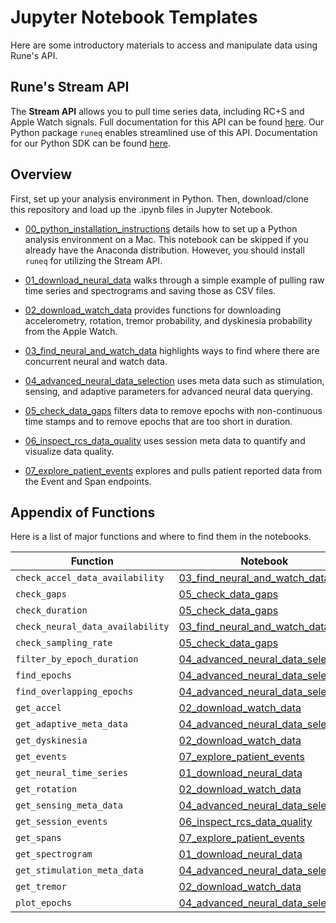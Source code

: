 # Jupyter Notebook Templates

Here are some introductory materials to access and manipulate data using Rune's API.

## Rune's Stream API
The **Stream API** allows you to pull time series data, including RC+S and Apple Watch signals. Full documentation for this API can be found [here](https://docs.runelabs.io/).  Our Python package `runeq` enables streamlined use of this API. Documentation for our Python SDK can be found [here](https://runeq.readthedocs.io/en/latest/).

## Overview
First, set up your analysis environment in Python. Then, download/clone this repository and load up the .ipynb files in Jupyter Notebook. 

* [00_python_installation_instructions](./00_python_installation_instructions.md) 
details how to set up a Python analysis environment on a Mac. This notebook can be skipped if you already have the Anaconda distribution. However, you should install `runeq` for utilizing the Stream API.

* [01_download_neural_data](./01_download_neural_data.ipynb) 
walks through a simple example of pulling raw time series and spectrograms and saving those as CSV files.

* [02_download_watch_data](./02_download_watch_data.ipynb) 
provides functions for downloading accelerometry, rotation, tremor probability, and dyskinesia probability from the Apple Watch.

* [03_find_neural_and_watch_data](03_find_neural_and_watch_data.ipynb) 
highlights ways to find where there are concurrent neural and watch data.

* [04_advanced_neural_data_selection](04_advanced_neural_data_selection.ipynb) 
uses meta data such as stimulation, sensing, and adaptive parameters for advanced neural data querying.

* [05_check_data_gaps](05_check_data_gaps.ipynb) 
filters data to remove epochs with non-continuous time stamps and to remove epochs that are too short in duration.

* [06_inspect_rcs_data_quality](06_inspect_rcs_data_quality.ipynb) 
uses session meta data to quantify and visualize data quality.

* [07_explore_patient_events](07_explore_patient_events.ipynb)
explores and pulls patient reported data from the Event and Span endpoints.

## Appendix of Functions
Here is a list of major functions and where to find them in the notebooks.

**Function** | **Notebook**
--- | --- 
`check_accel_data_availability` | [03_find_neural_and_watch_data](03_find_neural_and_watch_data.ipynb) 
`check_gaps` | [05_check_data_gaps](05_check_data_gaps.ipynb)
`check_duration` | [05_check_data_gaps](05_check_data_gaps.ipynb)
`check_neural_data_availability` | [03_find_neural_and_watch_data](03_find_neural_and_watch_data.ipynb) 
`check_sampling_rate` | [05_check_data_gaps](05_check_data_gaps.ipynb)
`filter_by_epoch_duration` | [04_advanced_neural_data_selection](04_advanced_neural_data_selection.ipynb)
`find_epochs` | [04_advanced_neural_data_selection](04_advanced_neural_data_selection.ipynb)
`find_overlapping_epochs` | [04_advanced_neural_data_selection](04_advanced_neural_data_selection.ipynb)
`get_accel` | [02_download_watch_data](02_download_watch_data.ipynb)
`get_adaptive_meta_data` | [04_advanced_neural_data_selection](04_advanced_neural_data_selection.ipynb)
`get_dyskinesia` | [02_download_watch_data](02_download_watch_data.ipynb)
`get_events` | [07_explore_patient_events](07_explore_patient_events.ipynb)
`get_neural_time_series` | [01_download_neural_data](01_download_neural_data.ipynb)
`get_rotation` | [02_download_watch_data](02_download_watch_data.ipynb)
`get_sensing_meta_data` | [04_advanced_neural_data_selection](04_advanced_neural_data_selection.ipynb)
`get_session_events` | [06_inspect_rcs_data_quality](06_inspect_rcs_data_quality.ipynb)
`get_spans` | [07_explore_patient_events](07_explore_patient_events.ipynb)
`get_spectrogram` | [01_download_neural_data](01_download_neural_data.ipynb)
`get_stimulation_meta_data` | [04_advanced_neural_data_selection](04_advanced_neural_data_selection.ipynb)
`get_tremor` | [02_download_watch_data](02_download_watch_data.ipynb)
`plot_epochs` | [04_advanced_neural_data_selection](04_advanced_neural_data_selection.ipynb)
